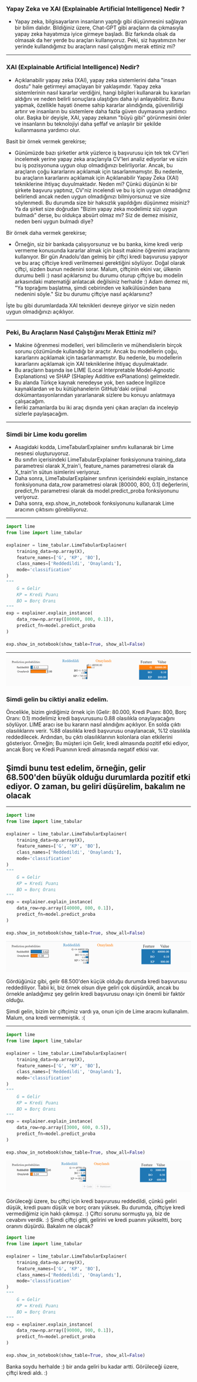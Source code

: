 ### Yapay Zeka ve XAI (Explainable Artificial Intelligence) Nedir ?

- Yapay zeka, bilgisayarların insanların yaptığı gibi düşünmesini sağlayan bir bilim dalıdır. Bildiğiniz üzere, Chat-GPT gibi araçların da çıkmasıyla yapay zeka hayatımıza iyice girmeye başladı. Biz farkında olsak da olmasak da her yerde bu araçları kullanıyoruz. Peki, siz hayatımızın her yerinde kullandığımız bu araçların nasıl çalıştığını merak ettiniz mi?

---

### XAI (Explainable Artificial Intelligence) Nedir?

- Açıklanabilir yapay zeka (XAI), yapay zeka sistemlerini daha "insan dostu" hale getirmeyi amaçlayan bir yaklaşımdır. Yapay zeka sistemlerinin nasıl kararlar verdiğini, hangi bilgileri kullanarak bu kararları aldığını ve neden belirli sonuçlara ulaştığını daha iyi anlayabiliriz. Bunu yapmak, özellikle hayati öneme sahip kararlar alındığında, güvenilirliği artırır ve insanların bu sistemlere daha fazla güven duymasına yardımcı olur. Başka bir deyişle, XAI, yapay zekanın "büyü gibi" görünmesini önler ve insanların bu teknolojiyi daha şeffaf ve anlaşılır bir şekilde kullanmasına yardımcı olur.

Basit bir örnek vermek gerekirse;

- Günümüzde bazı şirketler artık yüzlerce iş başvurusu için tek tek CV'leri incelemek yerine yapay zeka araçlarıyla CV'leri analiz ediyorlar ve sizin bu iş pozisyonuna uygun olup olmadığınızı belirliyorlar. Ancak, bu araçların çoğu kararlarını açıklamak için tasarlanmamıştır. Bu nedenle, bu araçların kararlarını açıklamak için Açıklanabilir Yapay Zeka (XAI) tekniklerine ihtiyaç duyulmaktadır. Neden mi? Çünkü düşünün ki bir şirkete başvuru yaptınız, CV'niz incelendi ve bu iş için uygun olmadığınız belirlendi ancak neden uygun olmadığınızı bilmiyorsunuz ve size söylenmedi. Bu durumda size bir haksızlık yapıldığını düşünmez misiniz? Ya da şirket size doğrudan "Bizim yapay zeka modelimiz sizi uygun bulmadı" derse, bu oldukça absürt olmaz mı? Siz de demez misiniz, neden beni uygun bulmadı diye?

Bir örnek daha vermek gerekirse;

- Örneğin, siz bir bankada çalışıyorsunuz ve bu banka, kime kredi verip vermeme konusunda kararlar almak için basit makine öğrenimi araçlarını kullanıyor. Bir gün Anadolu'dan gelmiş bir çiftçi kredi başvurusu yapıyor ve bu araç çiftciye kredi verilmemesi gerektiğini söylüyor. Doğal olarak çiftçi, sizden bunun nedenini sorar. Malum, çiftçinin ekini var, ülkenin durumu belli :) nasıl açıklarsınız bu durumu oturup çiftçiye bu modelin arkasındaki matematiği anlatacak değilsiniz herhalde :) Adam demez mi, "Ya toprağımı başlatma, şimdi cebirinden ve kalkülüsünden bana nedenini söyle." Siz bu durumu çiftçiye nasıl açıklarsınız?

İşte bu gibi durumlardada XAI teknikleri devreye giriyor ve sizin neden uygun olmadığınızı açıklıyor.

---

### Peki, Bu Araçların Nasıl Çalıştığını Merak Ettiniz mi?

- Makine öğrenmesi modelleri, veri bilimcilerin ve mühendislerin birçok sorunu çözümünde kullandığı bir araçtır. Ancak bu modellerin çoğu, kararlarını açıklamak için tasarlanmamıştır. Bu nedenle, bu modellerin kararlarını açıklamak için XAI tekniklerine ihtiyaç duyulmaktadır.
- Bu araçların başında ise LIME (Local Interpretable Model-Agnostic Explanations) ve SHAP (SHapley Additive exPlanations) gelmektedir.
- Bu alanda Türkçe kaynak neredeyse yok, ben sadece İngilizce kaynaklardan ve bu kütüphanelerin GitHub'daki orijinal dokümantasyonlarından yararlanarak sizlere bu konuyu anlatmaya çalışacağım.
- İleriki zamanlarda bu iki araç dışında yeni çıkan araçları da inceleyip sizlerle paylaşacağım.

---

### Simdi bir Lime kodu gorelim

- Asagidaki kodda, LimeTabularExplainer sınıfını kullanarak bir Lime nesnesi oluşturuyoruz.
- Bu sınıfın içerisindeki LimeTabularExplainer fonksiyonuna training_data parametresi olarak X_train'i, feature_names parametresi olarak da X_train'in sütun isimlerini veriyoruz.
- Daha sonra, LimeTabularExplainer sınıfının içerisindeki explain_instance fonksiyonuna data_row parametresi olarak [80000, 800, 0.1] değerlerini, predict_fn parametresi olarak da model.predict_proba fonksiyonunu veriyoruz.
- Daha sonra, exp.show_in_notebook fonksiyonunu kullanarak Lime aracının çıktısını görebiliyoruz.

---

```python
import lime
from lime import lime_tabular

explainer = lime_tabular.LimeTabularExplainer(
    training_data=np.array(X),
    feature_names=['G', 'KP', 'BO'],
    class_names=['Reddedildi', 'Onaylandı'],
    mode='classification'
)
"""
    G = Gelir
    KP = Kredi Puanı
    BO = Borç Oranı
"""
exp = explainer.explain_instance(
    data_row=np.array([80000, 800, 0.1]),
    predict_fn=model.predict_proba
)

exp.show_in_notebook(show_table=True, show_all=False)
```

---

![Lime Output 1](./output_img/lime_output_1.png)

### Simdi gelin bu ciktiyi analiz edelim.

Öncelikle, bizim girdiğimiz örnek için (Gelir: 80.000, Kredi Puanı: 800, Borç Oranı: 0.1) modelimiz kredi başvurusunu 0.88 olasılıkla onaylayacağını söylüyor. LIME aracı ise bu kararın nasıl alındığını açıklıyor.
En solda çıktı olasılıklarını verir. %88 olasılıkla kredi başvurusu onaylanacak, %12 olasılıkla reddedilecek.
Ardından, bu çıktı olasılıklarının kolonlara olan etkilerini gösteriyor.
Örneğin; Bu müşteri için Gelir, kredi almasında pozitif etki ediyor, ancak Borç ve Kredi Puanının kredi almasında negatif etkisi var.

## Şimdi bunu test edelim, örneğin, gelir 68.500'den büyük olduğu durumlarda pozitif etki ediyor. O zaman, bu geliri düşürelim, bakalım ne olacak

---

```python
import lime
from lime import lime_tabular

explainer = lime_tabular.LimeTabularExplainer(
    training_data=np.array(X),
    feature_names=['G', 'KP', 'BO'],
    class_names=['Reddedildi', 'Onaylandı'],
    mode='classification'
)
"""
    G = Gelir
    KP = Kredi Puanı
    BO = Borç Oranı
"""
exp = explainer.explain_instance(
    data_row=np.array([40000, 800, 0.1]),
    predict_fn=model.predict_proba
)

exp.show_in_notebook(show_table=True, show_all=False)
```

![Lime Output 2](./output_img/lime_output_2.png)

Gördüğünüz gibi, gelir 68.500'den küçük olduğu durumda kredi başvurusu reddediliyor. Tabii ki, biz örnek olsun diye geliri çok düşürdük, ancak bu örnekle anladığımız şey gelirin kredi başvurusu onayı için önemli bir faktör olduğu.

Şimdi gelin, bizim bir çiftçimiz vardı ya, onun için de Lime aracını kullanalım.
Malum, ona kredi vermemiştik. :(

---

```python
import lime
from lime import lime_tabular

explainer = lime_tabular.LimeTabularExplainer(
    training_data=np.array(X),
    feature_names=['G', 'KP', 'BO'],
    class_names=['Reddedildi', 'Onaylandı'],
    mode='classification'
)
"""
    G = Gelir
    KP = Kredi Puanı
    BO = Borç Oranı
"""
exp = explainer.explain_instance(
    data_row=np.array([3000, 600, 0.5]),
    predict_fn=model.predict_proba
)

exp.show_in_notebook(show_table=True, show_all=False)
```

![Lime Output 3](./output_img/lime_output_3.png)

Görüleceği üzere, bu çiftçi için kredi başvurusu reddedildi, çünkü geliri düşük, kredi puanı düşük ve borç oranı yüksek. Bu durumda, çiftçiye kredi vermediğimiz için haklı çıkmışız. :)
Çiftci sorunu sormuştu ya, biz de cevabını verdik. :) Şimdi çiftçi gitti, gelirini ve kredi puanını yükseltti, borç oranını düşürdü. Bakalım ne olacak?

```python
import lime
from lime import lime_tabular

explainer = lime_tabular.LimeTabularExplainer(
    training_data=np.array(X),
    feature_names=['G', 'KP', 'BO'],
    class_names=['Reddedildi', 'Onaylandı'],
    mode='classification'
)
"""
    G = Gelir
    KP = Kredi Puanı
    BO = Borç Oranı
"""
exp = explainer.explain_instance(
    data_row=np.array([90000, 900, 0.1]),
    predict_fn=model.predict_proba
)

exp.show_in_notebook(show_table=True, show_all=False)

```

Banka soydu herhalde :) bir anda geliri bu kadar artti. Görüleceği üzere, çiftçi kredi aldı. :)
